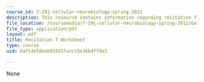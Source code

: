 ```yaml
---
course_id: 7-29j-cellular-neurobiology-spring-2012
description: This resource contains information regarding recitation 7 worksheet
file_location: /coursemedia/7-29j-cellular-neurobiology-spring-2012/6af14e58eab01915facc15e36b4f7da3_MIT7_29JS12_Recitation7.pdf
file_type: application/pdf
layout: pdf
title: Recitation 7 Worksheet
type: course
uid: 6af14e58eab01915facc15e36b4f7da3

---
```

None